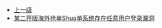 * [上一级](docs/wy876_poc/)
* [某二开版海外抢单Shua单系统存在任意用户登录漏洞](docs/wy876_poc/%E6%8A%A2%E5%8D%95%E5%88%B7%E5%8D%95%E7%B3%BB%E7%BB%9F/%E6%9F%90%E4%BA%8C%E5%BC%80%E7%89%88%E6%B5%B7%E5%A4%96%E6%8A%A2%E5%8D%95Shua%E5%8D%95%E7%B3%BB%E7%BB%9F%E5%AD%98%E5%9C%A8%E4%BB%BB%E6%84%8F%E7%94%A8%E6%88%B7%E7%99%BB%E5%BD%95%E6%BC%8F%E6%B4%9E.md)
